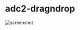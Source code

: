 # adc2-dragndrop

![screenshot](https://support.askia.com/hc/en-us/article_attachments/200274882/adc2-dragndrop.png)
